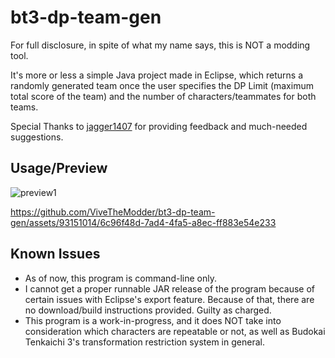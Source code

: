 # bt3-dp-team-gen
For full disclosure, in spite of what my name says, this is NOT a modding tool.

It's more or less a simple Java project made in Eclipse, which returns a randomly generated team once the user specifies the DP Limit (maximum total score of the team) and the number of characters/teammates for both teams.

Special Thanks to [jagger1407](https://github.com/jagger1407) for providing feedback and much-needed suggestions.

## Usage/Preview
![preview1](https://github.com/ViveTheModder/bt3-dp-team-generator/blob/demo-cmd.png)

https://github.com/ViveTheModder/bt3-dp-team-gen/assets/93151014/6c96f48d-7ad4-4fa5-a8ec-ff883e54e233

## Known Issues
* As of now, this program is command-line only.
* I cannot get a proper runnable JAR release of the program because of certain issues with Eclipse's export feature.
  Because of that, there are no download/build instructions provided. Guilty as charged.
* This program is a work-in-progress, and it does NOT take into consideration which characters are repeatable or not, as well as Budokai Tenkaichi 3's transformation restriction system in general.
